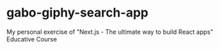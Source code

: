 # gabo-giphy-search-app
My personal exercise of "Next.js - The ultimate way to build React apps" Educative Course
